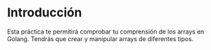 # Introducción

Esta práctica te permitirá comprobar tu comprensión de los arrays en Golang. Tendrás que crear y manipular arrays de diferentes tipos.
